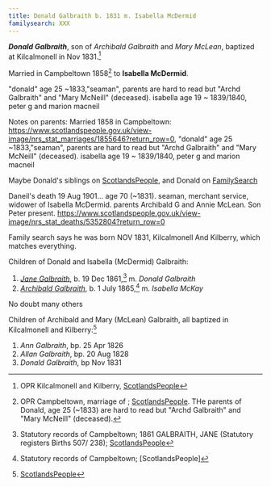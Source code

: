 ```yaml
---
title: Donald Galbraith b. 1831 m. Isabella McDermid
familysearch: XXX
---
```

***Donald Galbraith***, son of *Archibald Galbraith* and *Mary McLean*, baptized at Kilcalmonell in Nov 1831.[^birth]


Married in Campbeltown 1858[^marriage] to **Isabella McDermid**.

"donald" age 25 ~1833,"seaman", parents are hard to read but "Archd Galbraith" and "Mary McNeill" (deceased). isabella age 19 ~ 1839/1840, peter g and marion macneil

Notes on parents: Married 1858 in Campbeltown: https://www.scotlandspeople.gov.uk/view-image/nrs_stat_marriages/1855646?return_row=0, "donald" age 25 ~1833,"seaman",   parents are hard to read but "Archd Galbraith" and "Mary McNeill" (deceased).  isabella age 19 ~ 1839/1840, peter g and marion macneil

Maybe Donald's siblings on [ScotlandsPeople](https://www.scotlandspeople.gov.uk/record-results?search_type=people&event=%28B%20OR%20C%20OR%20S%29&record_type%5B0%5D=opr_births&church_type=Old%20Parish%20Registers&dl_cat=church&dl_rec=church-births-baptisms&surname=galbr&surname_so=starts&forename_so=starts&from_year=1820&to_year=1840&parent_names=archibald%20galbr&parent_names_so=starts&parent_name_two=mclean&parent_name_two_so=fuzzy&record=Church%20of%20Scotland%20%28old%20parish%20registers%29%20Roman%20Catholic%20Church%20Other%20churches), and Donald on [FamilySearch](https://www.familysearch.org/tree/person/details/M1YG-MVW)


Daneil's death 19 Aug 1901... age 70 (~1831). seaman, merchant service, widower of Isabella McDermid.  parents Archibald G and Annie McLean.  Son Peter present.  https://www.scotlandspeople.gov.uk/view-image/nrs_stat_deaths/5352804?return_row=0

Family search says he was born NOV 1831, Kilcalmonell And Kilberry, which matches everything.


Children of Donald and Isabella (McDermid) Galbraith:

1. *[Jane Galbraith](galbraith-jane-1861-galbraith.md)*, b. 19 Dec 1861,[^jane-birth] m. *Donald Galbraith*
1. *[Archibald Galbraith](/people/galbraith-archibald-1865-mckay.md)*, b. 1 July 1865,[^archibald-birth] m. *Isabella McKay* 

No doubt many others

Children of Archibald and Mary (McLean) Galbraith, all baptized in Kilcalmonell and Kilberry:[^children]

1. *Ann Galbraith*, bp. 25 Apr 1826
2. *Allan Galbraith*, bp. 20 Aug 1828
3. *Donald Galbraith*, bp Nov 1831

[^birth]: OPR Kilcalmonell and Kilberry, [ScotlandsPeople](https://www.scotlandspeople.gov.uk/record-results?search_type=people&event=%28B%20OR%20C%20OR%20S%29&record_type%5B0%5D=opr_births&church_type=Old%20Parish%20Registers&dl_cat=church&dl_rec=church-births-baptisms&surname=galbraith&surname_so=fuzzy&forename=donald&forename_so=starts&sex=M&from_year=1831&to_year=1831&parent_names_so=exact&parent_name_two_so=exact&county=ARGYLL&record=Church%20of%20Scotland%20%28old%20parish%20registers%29%20Roman%20Catholic%20Church%20Other%20churches&rd_real_name%5B0%5D=KILCALMONELL%20OR%20KILCALMONELL%20AND%20KILBERRY&rd_display_name%5B0%5D=KILCALMONELL%7CKILCALMONELL%20AND%20KILBERRY_KILCALMONELL&rd_label%5B0%5D=KILCALMONELL&rd_name%5B0%5D=KILCALMONELL%20OR%20KILCALMONELL%20AND%20KILBERRY)

[^marriage]: OPR Campbeltown, marriage of ; [ScotlandsPeople](https://www.scotlandspeople.gov.uk/view-image/nrs_stat_marriages/1855646).  THe parents of Donald, age 25 (~1833) are hard to read but "Archd Galbraith" and "Mary McNeill" (deceased).

[^jane-birth]: Statutory records of Campbeltown; 1861 GALBRAITH, JANE (Statutory registers Births 507/ 238); [ScotlandsPeople](https://www.scotlandspeople.gov.uk/view-image/nrs_stat_births/39390506)

[^archibald-birth]: Statutory records of Campbeltown; [ScotlandsPeople]

[^children]:  [ScotlandsPeople](https://www.scotlandspeople.gov.uk/record-results?search_type=people&event=%28B%20OR%20C%20OR%20S%29&record_type%5B0%5D=opr_births&church_type=Old%20Parish%20Registers&dl_cat=church&dl_rec=church-births-baptisms&surname=galbr&surname_so=starts&forename_so=starts&from_year=1820&to_year=1840&parent_names=archibald%20galbr&parent_names_so=starts&parent_name_two=mclean&parent_name_two_so=fuzzy&record=Church%20of%20Scotland%20%28old%20parish%20registers%29%20Roman%20Catholic%20Church%20Other%20churches)
